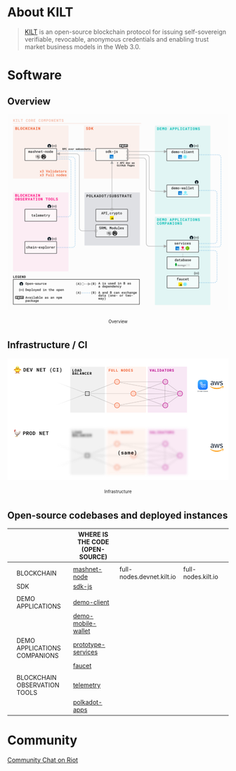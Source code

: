 # About KILT

> [KILT][website] is an open-source blockchain protocol for issuing self-sovereign verifiable, revocable, anonymous credentials and enabling trust market business models in the Web 3.0.

# Software

## Overview

<p align="center">
<img width="820" src="./imgs/overview.jpg">  
  <div align="center"><sub><sup>Overview</sup></sub></div> 
</p>

## Infrastructure / CI

<p align="center">
<img width="520" src="./imgs/infrastructure.jpg">  
  <div align="center"><sub><sup>Infrastructure</sup></sub></div> 
</p>

## Open-source codebases and deployed instances

|     |                              | WHERE IS THE CODE (OPEN-SOURCE)          |                           |                    |     |
| --- | ---------------------------- | ---------------------------------------- | ------------------------- | ------------------ | --- |
|     |                              |                                          |                           |                    |     |
|     | BLOCKCHAIN                   | [mashnet-node][mashnet-node]             | full-nodes.devnet.kilt.io | full-nodes.kilt.io |     |
|     | SDK                          | [sdk-js][sdk-js]                         |                           |                    |     |
|     |                              |                                          |                           |                    |     |
|     | DEMO APPLICATIONS            | [demo-client][demo-client]               |                           |                    |     |
|     |                              | [demo-mobile-wallet][demo-mobile-wallet] |                           |                    |     |
|     | DEMO APPLICATIONS COMPANIONS | [prototype-services][prototype-services] |                           |                    |     |
|     |                              | [faucet][faucet]                         |                           |                    |     |
|     |                              |                                          |                           |                    |     |
|     | BLOCKCHAIN OBSERVATION TOOLS | [telemetry][telemetry]                   |                           |                    |     |
|     |                              | [polkadot-apps][polkadot-apps]           |                           |                    |     |

# Community

[Community Chat on Riot][cmy-channel]


[cmy-channel]: https://riot.im/app/#/room/#kilt-general:matrix.org
[website]: https://kilt.io
[mashnet-node]: https://github.com/KILTprotocol/mashnet-node
[sdk-js]: https://github.com/KILTprotocol/sdk-js
[demo-client]: https://github.com/KILTprotocol/demo-client
[demo-mobile-wallet]: https://github.com/KILTprotocol/demo-mobile-wallet
[prototype-services]: https://github.com/KILTprotocol/prototype-services
[faucet]: https://github.com/KILTprotocol/faucet
[telemetry]: https://github.com/KILTprotocol/substrate-telemetry
[polkadot-apps]: https://github.com/KILTprotocol/polkadot-apps